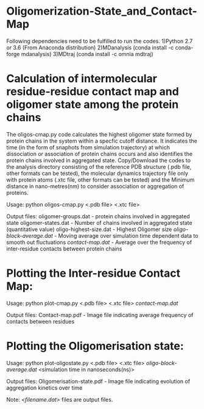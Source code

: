 # Oligomerization-State_and_Contact-Map


Following dependencies need to be fulfilled to run the codes.
  1)Python 2.7 or 3.6 (From Anaconda distribution)
  2)MDanalysis        (conda install -c conda-forge mdanalysis)
  3)MDtraj            (conda install -c omnia mdtraj)

# Calculation of intermolecular residue-residue contact map and oligomer state among the protein chains
The oligos-cmap.py code calculates the highest oligomer state formed by protein chains in the system within a specfic cutoff distance. It indicates the time (in the form of snaphots from simulation trajectory) at which dissociation or association of protein chains occurs and also identifies the protein chains involved in aggregated state. 
Copy/Download the codes to the analysis directory consisting of the reference PDB structure (.pdb file, other formats can be tested), the molecular dynamics trajectory file only with protein atoms (.xtc file, other formats can be tested) and the Minimum distance in nano-metres(nm) to consider association or aggregation of proteins.

Usage: python oligos-cmap.py <.pdb file> <.xtc file> <distance in nm> 

Output files:  oligomer-groups.dat        - protein chains involved in aggregated state
               oligomer-states.dat        - Number of chains involved in aggregated state (quantitative value)
               oligo-highest-size.dat     - Highest Oligomer size
               *oligo-block-average.dat*  - Moving average over simulation time dependent data to smooth out fluctuations
               *contact-map.dat*          - Average over the frequency of inter-residue contacts between protein chains

# Plotting the Inter-residue Contact Map:

Usage: python plot-cmap.py <.pdb file> <.xtc file> *contact-map.dat* 

Output files: Contact-map.pdf             - Image file indicating average frequency of contacts between residues

# Plotting the Oligomerisation state:

Usage: python plot-oligostate.py <.pdb file> <.xtc file>  *oligo-block-average.dat*  <simulation time in nanoseconds(ns)> 
  
Output files: Oligomerisation-state.pdf   - Image file indicating evolution of aggregation kinetics over time
  
  
Note: *<filename.dat>*  files are output files.
